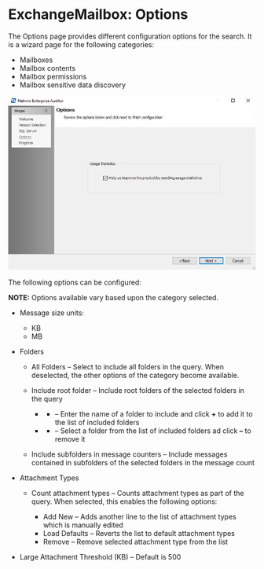 # ExchangeMailbox: Options

The Options page provides different configuration options for the search. It is a wizard page for
the following categories:

- Mailboxes
- Mailbox contents
- Mailbox permissions
- Mailbox sensitive data discovery

![Exchange Mailbox Data Collector Wizard Options page](../../../../../../static/img/product_docs/accessanalyzer/install/application/options.webp)

The following options can be configured:

**NOTE:** Options available vary based upon the category selected.

- Message size units:

    - KB
    - MB

- Folders

    - All Folders – Select to include all folders in the query. When deselected, the other options
      of the category become available.
    - Include root folder – Include root folders of the selected folders in the query

        -   - – Enter the name of a folder to include and click **+** to add it to the list of
              included folders
        -   - – Select a folder from the list of included folders ad click **–** to remove it

    - Include subfolders in message counters – Include messages contained in subfolders of the
      selected folders in the message count

- Attachment Types

    - Count attachment types – Counts attachment types as part of the query. When selected, this
      enables the following options:

        - Add New – Adds another line to the list of attachment types which is manually edited
        - Load Defaults – Reverts the list to default attachment types
        - Remove – Remove selected attachment type from the list

- Large Attachment Threshold (KB) – Default is 500
